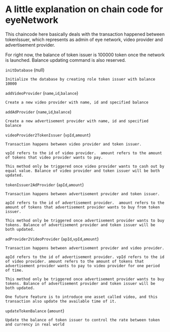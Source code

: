 # A little explanation on chain code for eyeNetwork 

This chaincode here basically deals with the transaction happened between tokenIssuer, which represents as admin of eye network, video provider and advertisement provider.

For right now, the balance of token issuer is 100000 token once the network is launched. Balance updating command is also reserved. 

`initDatabase` (null)
```
Initialize the database by creating role token issuer with balance 10000 
```


`addVideoProvider` (`name`,`id`,`balance`)
```
Create a new video provider with name, id and specified balance
```

`addAdProvider` (`name`,`id`,`balance`)
```
Create a new advertisement provider with name, id and specified balance
```

`videoProvider2TokenIssuer` (`vpId`,`amount`)
``` 
Transaction happens between video provider and token issuer.

vpId refers to the id of video provider.  amount refers to the amount of tokens that video provider wants to pay.

This method only be triggered once video provider wants to cash out by equal value. Balance of video provider and token issuer will be both updated. 
```

`tokenIssuer2AdProvider` (`apId`,`amount`)
``` 
Transaction happens between advertisement provider and token issuer. 

apId refers to the id of advertisement provider.  amount refers to the amount of tokens that advertisement provider wants to buy from token issuer.

This method only be triggered once advertisement provider wants to buy tokens. Balance of advertisement provider and token issuer will be both updated. 
```

`adProvider2VideoProvider` (`apId`,`vpId`,`amount`)
``` 
Transaction happens between advertisement provider and video provider.

apId refers to the id of advertisement provider. vpId refers to the id of video provider. amount refers to the amount of tokens that advertisement provider wants to pay to video provider for one period of time.

This method only be triggered once advertisement provider wants to buy tokens. Balance of advertisement provider and token issuer will be both updated. 

One future feature is to introduce one asset called video, and this transaction also update the available time of it.

```
`updateTokenBalance` (`amount`)
```
Update the balance of token issuer to control the rate between token and currency in real world

```


